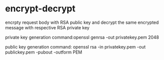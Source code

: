 # encrypt-decrypt
encrpty request body with RSA public key and decrypt the same encrypted message with respective RSA private key


private key generation command:openssl genrsa -out privatekey.pem 2048

public key generation command: openssl rsa -in privatekey.pem -out publickey.pem -pubout -outform PEM
